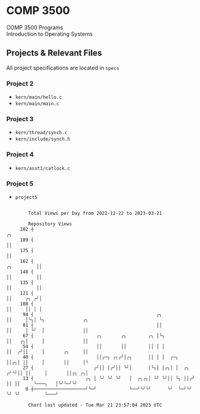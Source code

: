 # COMP 3500
COMP 3500 Programs  
Introduction to Operating Systems  
## Projects & Relevant Files
All project specifications are located in `specs`
### Project 2
- `kern/main/hello.c`
- `kern/main/main.c`
### Project 3
- `kern/thread/synch.c`
- `kern/include/synch.h`
### Project 4
- `kern/asst1/catlock.c`
### Project 5
- `project5`

```

        Total Views per Day from 2022-12-22 to 2023-03-21

        Repository Views
     202 ┼                                                                      ╭╮
     189 ┤                                                                      ││
     175 ┤                                                                      ││
     162 ┤                                                           ╭╮         ││
     148 ┤                                                           ││         ││
     135 ┤                                                           ││         ││
     121 ┤                                                           ││     ╭╮ ╭╯│
     108 ┤                                                           ││     ││ │ │
      94 ┤                                             ╭╮            ││     │╰╮│ ╰╮              ╭╮
      81 ┤                                             ││            ││     │ ╰╯  │              ││
      67 ┤                       ╭╮       ╭╮        ╭╮ │╰╮           ││   ╭╮│     │              ││
      54 ┤                       ││       ││        ││ │ │           ││  ╭╯││     │       ╭╮     ││
      40 ┤                       ││╭─╮ ╭╮╭╯│╭╮      ││ │ │  ╭─╮      ││╭╮│ ││     │       ││     │╰
      27 ┤                      ╭╯││ │╭╯││ ╰╯│      │╰╮│ │╭╮│ │  ╭╮ ╭╯╰╯││ ││     │       ││╭╮ ╭╮│
      13 ┤                   ╭╮ │ ╰╯ ╰╯ ╰╯   │  ╭╮╭╮│ ╰╯ ╰╯││ ╰╮ ││╭╯   ││ ││     ╰───╮   │╰╯╰─╯╰╯
       0 ┼───────────────────╯╰─╯            ╰──╯╰╯╰╯      ╰╯  ╰─╯╰╯    ╰╯ ╰╯         ╰───╯

        Chart last updated - Tue Mar 21 23:57:04 2023 UTC
        
```
